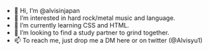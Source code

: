 - 👋 Hi, I’m @alvisinjapan
- 👀 I’m interested in hard rock/metal music and language.
- 🌱 I’m currently learning CSS and HTML.
- 💞️ I’m looking to find a study partner to grind together. 
- 📫 To reach me, just drop me a DM here or on twitter (@Alvisyu1)

<!---
alvisinjapan/alvisinjapan is a ✨ special ✨ repository because its `README.md` (this file) appears on your GitHub profile.
You can click the Preview link to take a look at your changes.
--->
